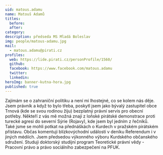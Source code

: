 ```yaml
---
uid: matous.adamu
name: Matouš Adamů
titles:
  before: 
  after: 
category:
description: předseda MS Mladá Boleslav
img: people/matous-adamu.jpg
mail: 
  - matous.adamu@pirati.cz
profiles:
  web: https://lide.pirati.cz/personProfile/1560/
  github:
  facebook: https://www.facebook.com/matous.adamu
  twitter:
  linkedin:
heroImg: banner-kutna-hora.jpg
published: true
---
```



Zajímám se o zahraniční politiku a není mi lhostejné, co se kolem nás děje. Jsem právník a když to bylo třeba, poskytl jsem jako bývalý zastupitel obce Trnová (kde se svou rodinou žiju) bezplatný právní servis pro obecní potřeby. Někteří z vás mě možná znají z loňské pirátské demonstrace proti turecké agresi do severní Sýrie (Rojavy), kde jsem byl jedním z řečníků. Také jsme se mohli potkat na přednáškách o Kurdech v pražském pirátském přístavu. Občas komentuji blízkovýchodní události v deníku Referendum i v jiných médiích. Jsem předsedou výkonného výboru Kurdského občanského sdružení. Studuji doktorský studijní program Teoretické právní vědy - Pracovní právo a právo sociálního zabezpečení na PFUK.

